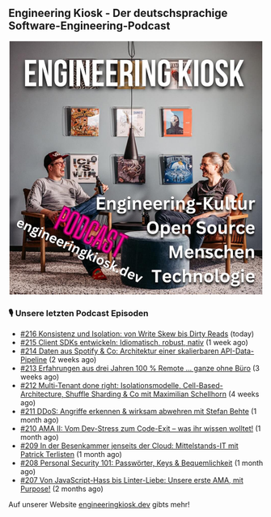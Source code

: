 ## Engineering Kiosk - Der deutschsprachige Software-Engineering-Podcast

<p align="center">
  <img width="500" height="500" src="https://github.com/EngineeringKiosk/.github/blob/main/images/podcast_square.jpg" alt="Engineering Kiosk Podcast" title="Engineering Kiosk Podcast">
</p>

### 🎙️ Unsere letzten Podcast Episoden


- [#216 Konsistenz und Isolation: von Write Skew bis Dirty Reads](https://engineeringkiosk.dev) (today)
- [#215 Client SDKs entwickeln: Idiomatisch, robust, nativ](https://engineeringkiosk.dev) (1 week ago)
- [#214 Daten aus Spotify &amp; Co: Architektur einer skalierbaren API-Data-Pipeline](https://engineeringkiosk.dev) (2 weeks ago)
- [#213 Erfahrungen aus drei Jahren 100 % Remote ... ganze ohne Büro](https://engineeringkiosk.dev) (3 weeks ago)
- [#212 Multi-Tenant done right: Isolationsmodelle, Cell-Based-Architecture, Shuffle Sharding &amp; Co mit Maximilian Schellhorn](https://engineeringkiosk.dev) (4 weeks ago)
- [#211 DDoS: Angriffe erkennen &amp; wirksam abwehren mit Stefan Behte](https://engineeringkiosk.dev) (1 month ago)
- [#210 AMA II: Vom Dev-Stress zum Code-Exit – was ihr wissen wolltet!](https://engineeringkiosk.dev) (1 month ago)
- [#209 In der Besenkammer jenseits der Cloud: Mittelstands-IT mit Patrick Terlisten](https://engineeringkiosk.dev) (1 month ago)
- [#208 Personal Security 101: Passwörter, Keys &amp; Bequemlichkeit](https://engineeringkiosk.dev) (1 month ago)
- [#207 Von JavaScript-Hass bis Linter-Liebe: Unsere erste AMA, mit Purpose!](https://engineeringkiosk.dev) (2 months ago)

Auf unserer Website [engineeringkiosk.dev](https://engineeringkiosk.dev/) gibts mehr!
